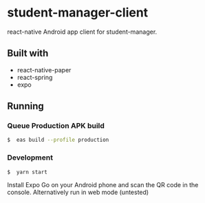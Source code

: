 # student-manager-client

react-native Android app client for student-manager.

## Built with

- react-native-paper
- react-spring
- expo

## Running

### Queue Production APK build

```bash
$  eas build --profile production
```

### Development

```bash
$  yarn start
```

Install Expo Go on your Android phone and scan the QR code in the console. Alternatively run in web mode (untested)
